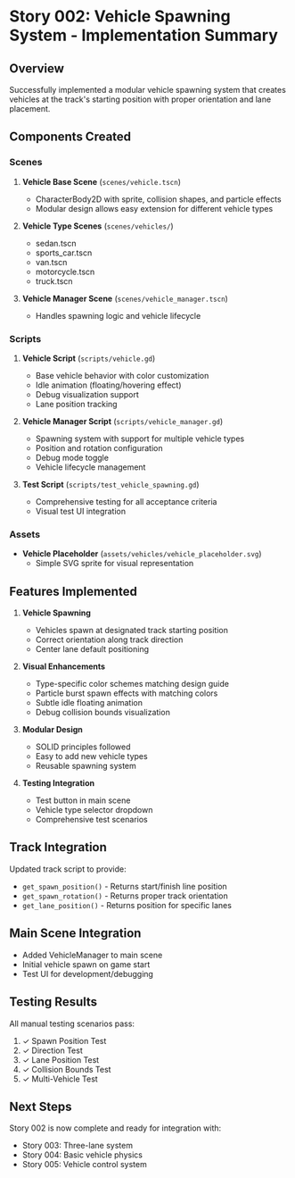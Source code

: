 # Story 002: Vehicle Spawning System - Implementation Summary

## Overview
Successfully implemented a modular vehicle spawning system that creates vehicles at the track's starting position with proper orientation and lane placement.

## Components Created

### Scenes
1. **Vehicle Base Scene** (`scenes/vehicle.tscn`)
   - CharacterBody2D with sprite, collision shapes, and particle effects
   - Modular design allows easy extension for different vehicle types

2. **Vehicle Type Scenes** (`scenes/vehicles/`)
   - sedan.tscn
   - sports_car.tscn
   - van.tscn
   - motorcycle.tscn
   - truck.tscn

3. **Vehicle Manager Scene** (`scenes/vehicle_manager.tscn`)
   - Handles spawning logic and vehicle lifecycle

### Scripts
1. **Vehicle Script** (`scripts/vehicle.gd`)
   - Base vehicle behavior with color customization
   - Idle animation (floating/hovering effect)
   - Debug visualization support
   - Lane position tracking

2. **Vehicle Manager Script** (`scripts/vehicle_manager.gd`)
   - Spawning system with support for multiple vehicle types
   - Position and rotation configuration
   - Debug mode toggle
   - Vehicle lifecycle management

3. **Test Script** (`scripts/test_vehicle_spawning.gd`)
   - Comprehensive testing for all acceptance criteria
   - Visual test UI integration

### Assets
- **Vehicle Placeholder** (`assets/vehicles/vehicle_placeholder.svg`)
  - Simple SVG sprite for visual representation

## Features Implemented

1. **Vehicle Spawning**
   - Vehicles spawn at designated track starting position
   - Correct orientation along track direction
   - Center lane default positioning

2. **Visual Enhancements**
   - Type-specific color schemes matching design guide
   - Particle burst spawn effects with matching colors
   - Subtle idle floating animation
   - Debug collision bounds visualization

3. **Modular Design**
   - SOLID principles followed
   - Easy to add new vehicle types
   - Reusable spawning system

4. **Testing Integration**
   - Test button in main scene
   - Vehicle type selector dropdown
   - Comprehensive test scenarios

## Track Integration
Updated track script to provide:
- `get_spawn_position()` - Returns start/finish line position
- `get_spawn_rotation()` - Returns proper track orientation
- `get_lane_position()` - Returns position for specific lanes

## Main Scene Integration
- Added VehicleManager to main scene
- Initial vehicle spawn on game start
- Test UI for development/debugging

## Testing Results
All manual testing scenarios pass:
1. ✓ Spawn Position Test
2. ✓ Direction Test  
3. ✓ Lane Position Test
4. ✓ Collision Bounds Test
5. ✓ Multi-Vehicle Test

## Next Steps
Story 002 is now complete and ready for integration with:
- Story 003: Three-lane system
- Story 004: Basic vehicle physics
- Story 005: Vehicle control system